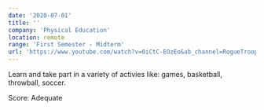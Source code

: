 ```yaml
---
date: '2020-07-01'
title: ''
company: 'Physical Education'
location: remote
range: 'First Semester - Midterm'
url: 'https://www.youtube.com/watch?v=0iCtC-EOzEo&ab_channel=RogueTrooper'
---
```


Learn and take part in a variety of activies like: games, basketball, throwball, soccer.

Score: Adequate
